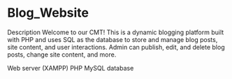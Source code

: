 # Blog_Website
Description
Welcome to our CMT! This is a dynamic blogging platform built with PHP and uses SQL as the database to store and manage blog posts, site content, and user interactions. Admin can publish, edit, and delete blog posts, change site content, and more.


Web server (XAMPP)
PHP
MySQL database
